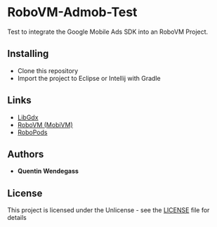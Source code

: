 # RoboVM-Admob-Test

Test to integrate the Google Mobile Ads SDK into an RoboVM Project.

## Installing

* Clone this repository
* Import the project to Eclipse or Intellij with Gradle

## Links

* [LibGdx](https://libgdx.badlogicgames.com/)
* [RoboVM (MobiVM)](https://github.com/MobiVM/robovm)
* [RoboPods](https://github.com/MobiVM/robovm-robopods)

## Authors

* **Quentin Wendegass** 


## License

This project is licensed under the Unlicense - see the [LICENSE](LICENSE) file for details
